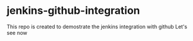 # jenkins-github-integration
This repo is created to demostrate the jenkins integration with github
Let's see now
